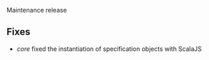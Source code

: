 Maintenance release

## Fixes

* *core* fixed the instantiation of specification objects with ScalaJS
